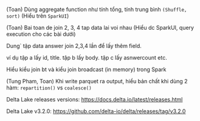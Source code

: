 (Toan) Dùng aggregate function như tính tổng, tính trung bình ```(Shuffle, sort)``` (Hiểu trên ``SparkUI``)

(Toan) Bai toan de join 2, 3, 4 tap data lai voi nhau (Hiểu dc SparkUI, query execution cho các bài dưới)

Dung` tập data answer join 2,3,4 lần để lấy thêm field.

ví dụ tập a lấy id, title. tập b lấy body. tập c lấy asnwercount etc.

Hiểu kiểu join bt và kiểu join broadcast (in memory) trong Spark

(Tung Pham, Toan) Khi write parquet ra output, hiểu bản chất khi dùng 2 hàm: ``repartition()`` vs ``coalesce()`` 

Delta Lake releases versions: https://docs.delta.io/latest/releases.html

Delta Lake v3.2.0: https://github.com/delta-io/delta/releases/tag/v3.2.0


